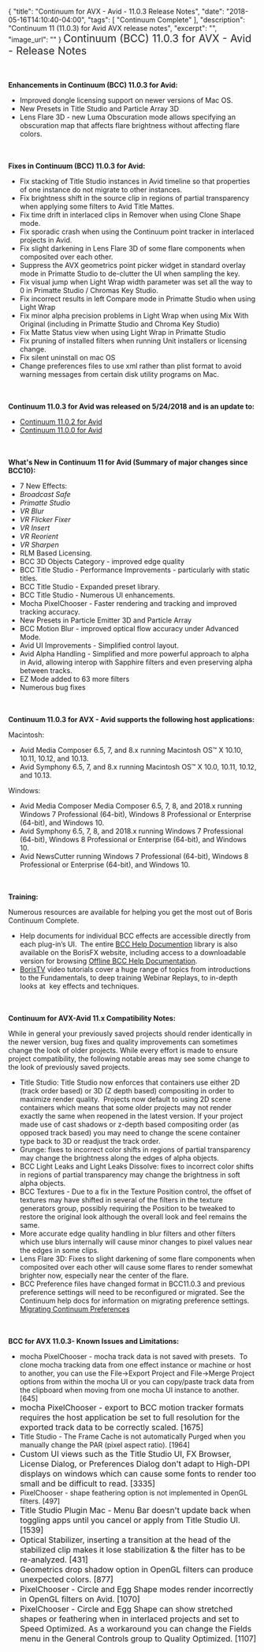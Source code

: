 {
  "title": "Continuum for AVX - Avid - 11.0.3 Release Notes",
  "date": "2018-05-16T14:10:40-04:00",
  "tags": [
    "Continuum Complete"
  ],
  "description": "Continuum 11 (11.0.3) for Avid AVX release notes",
  "excerpt": "",
  "image_url": ""
}
<span style="color: rgb(40, 40, 40); font-size: 1.5em; word-spacing: 0.5px;">Continuum (BCC) 11.0.3 for AVX - Avid - Release Notes</span>

<span style="font-size: 1rem;"> </span>

**Enhancements in Continuum (BCC) 11.0.3 for Avid:**

* Improved dongle licensing support on newer versions of Mac OS.
* New Presets in Title Studio and Particle Array 3D
* Lens Flare 3D - new Luma Obscuration mode allows specifying an obscuration map that affects flare brightness without affecting flare colors.

<span style="font-size: 1rem;"> </span>

**Fixes in Continuum (BCC) 11.0.3 for Avid:**

* Fix stacking of Title Studio instances in Avid timeline so that properties of one instance do not migrate to other instances.
* Fix brightness shift in the source clip in regions of partial transparency when applying some filters to Avid Title Mattes.
* Fix time drift in interlaced clips in Remover when using Clone Shape mode.
* Fix sporadic crash when using the Continuum point tracker in interlaced projects in Avid.
* Fix slight darkening in Lens Flare 3D of some flare components when composited over each other.
* Suppress the AVX geometrics point picker widget in standard overlay mode in Primatte Studio to de-clutter the UI when sampling the key.
* Fix visual jump when Light Wrap width parameter was set all the way to 0 in Primatte Studio / Chromas Key Studio.
* Fix incorrect results in left Compare mode in Primatte Studio when using Light Wrap
* Fix minor alpha precision problems in Light Wrap when using Mix With Original (including in Primatte Studio and Chroma Key Studio)
* Fix Matte Status view when using Light Wrap in Primatte Studio
* Fix pruning of installed filters when running Unit installers or licensing change.
* Fix silent uninstall on mac OS
* Change preferences files to use xml rather than plist format to avoid warning messages from certain disk utility programs on Mac.

<span style="font-size: 1rem;"> </span>

**Continuum 11.0.3 for Avid was released on 5/24/2018 and is an update to:**

* [Continuum 11.0.2 for Avid](/release-notes/continuum-for-avx---avid---11.0.2-release-notes/ "Continuum 11.0.2 for AVX - Avid")
* [Continuum 11.0.0 for Avid](/release-notes/continuum-for-avx-avid-11-0-0-release-notes/ "Continuum 11.0.0 for AVX - Avid")

<span style="font-size: 1rem;"> </span>

**What's New in Continuum 11 for Avid (Summary of major changes since BCC10):**

* 7 New Effects:
* _Broadcast Safe_
* _Primatte Studio_
* _VR Blur_
* _VR Flicker Fixer_
* _VR Insert_
* _VR Reorient_
* _VR Sharpen_
* RLM Based Licensing.
* BCC 3D Objects Category - improved edge quality
* BCC Title Studio - Performance Improvements - particularly with static titles.
* BCC Title Studio - Expanded preset library.
* BCC Title Studio - Numerous UI enhancements.
* Mocha PixelChooser - Faster rendering and tracking and improved tracking accuracy.
* New Presets in Particle Emitter 3D and Particle Array
* BCC Motion Blur - improved optical flow accuracy under Advanced Mode.
* Avid UI Improvements - Simplified control layout.
* Avid Alpha Handling - Simplified and more powerful approach to alpha in Avid, allowing interop with Sapphire filters and even preserving alpha between tracks.
* EZ Mode added to 63 more filters
* Numerous bug fixes

<span style="font-size: 1rem;"> </span>

**Continuum 11.0.3 for AVX - Avid supports the following host applications:**

Macintosh:

* Avid Media Composer 6.5, 7, and 8.x  running Macintosh OS™ X 10.10, 10.11, 10.12, and 10.13.
* Avid Symphony 6.5, 7, and 8.x running Macintosh OS™ X 10.0, 10.11, 10.12, and 10.13.

Windows:

* Avid Media Composer Media Composer 6.5, 7, 8, and 2018.x running Windows 7 Professional (64-bit), Windows 8 Professional or Enterprise (64-bit), and Windows 10.
* Avid Symphony 6.5, 7, 8, and 2018.x running Windows 7 Professional (64-bit), Windows 8 Professional or Enterprise (64-bit), and Windows 10.
* Avid NewsCutter running Windows 7 Professional (64-bit), Windows 8 Professional or Enterprise (64-bit), and Windows 10.

<span style="font-size: 1rem;"> </span>

**Training:**

Numerous resources are available for helping you get the most out of Boris Continuum Complete.

* Help documents for individual BCC effects are accessible directly from each plug-in’s UI.  The entire [BCC Help Documention](/documentation/continuum/bcc-user-guide/ "BCC Help Documentation") library is also available on the BorisFX website, including access to a downloadable version for browsing [Offline BCC Help Documentation](https://cdn.borisfx.com/borisfx/store/BCC10Documentation.zip "Offline Downloadable BCC Help Documentation").
* [BorisTV](/videos/) video tutorials cover a huge range of topics from introductions to the Fundamentals, to deep training Webinar Replays, to in-depth looks at  key effects and techniques.

<span style="font-size: 1rem;"> </span>

**Continuum for AVX-Avid 11.x Compatibility Notes:**

While in general your previously saved projects should render identically in the newer version, bug fixes and quality improvements can sometimes change the look of older projects. While every effort is made to ensure project compatibility, the following notable areas may see some change to the look of previously saved projects.

* Title Studio: Title Studio now enforces that containers use either 2D (track order based) or 3D (Z depth based) compositing in order to maximize render quality.  Projects now default to using 2D scene containers which means that some older projects may not render exactly the same when reopened in the latest version.  If your project made use of cast shadows or z-depth based compositing order (as opposed track based) you may need to change the scene container type back to 3D or readjust the track order.
* Grunge:  fixes to incorrect color shifts in regions of partial transparency may change the brightness along the edges of alpha objects.
* BCC Light Leaks and Light Leaks Dissolve: fixes to incorrect color shifts in regions of partial transparency may change the brightness in soft alpha objects.
* BCC Textures - Due to a fix in the Texture Position control, the offset of textures may have shifted in several of the filters in the texture generators group, possibly requiring the Position to be tweaked to restore the original look although the overall look and feel remains the same.
* More accurate edge quality handling in blur filters and other filters which use blurs internally will cause minor changes to pixel values near the edges in some clips.
* Lens Flare 3D:  Fixes to slight darkening of some flare components when composited over each other will cause some flares to render somewhat brighter now, especially near the center of the flare.
* BCC Preference files have changed format in BCC11.0.3 and previous preference settings will need to be reconfigured or migrated.  See the Continuum help docs for information on migrating preference settings. [Migrating Continuum Preferences](/documentation/continuum/bcc-preferences/ "Migrating Continuum Preferences")

<span style="font-size: 1rem;"> </span>

**BCC for AVX 11.0.3- Known Issues and Limitations:**

* mocha PixelChooser - mocha track data is not saved with presets.  To clone mocha tracking data from one effect instance or machine or host to another, you can use the File->Export Project and File->Merge Project options from within the mocha UI or you can copy/paste track data from the clipboard when moving from one mocha UI instance to another. \[645\]
* <span style="font-size: 1rem;">mocha PixelChooser - export to BCC motion tracker formats requires the host application be set to full resolution for the exported track data to be correctly scaled. \[1675\]</span>
* Title Studio - The Frame Cache is not automatically Purged when you manually change the PAR (pixel aspect ratio). \[1964\]
* <span style="font-size: 1rem;">Custom UI views such as the Title Studio UI, FX Browser, License Dialog, or Preferences Dialog don't adapt to High-DPI displays on windows which can cause some fonts to render too small and be difficult to read. \[3335\]</span>
* PixelChooser - shape feathering option is not implemented in OpenGL filters. \[497\]
* <span style="font-size: 1rem;">Title Studio Plugin Mac - Menu Bar doesn't update back when toggling apps until you cancel or apply from Title Studio UI. \[1539\]</span>
* <span style="font-size: 1rem;">Optical Stabilizer, inserting a transition at the head of the stabilized clip makes it lose stabilization & the filter has to be re-analyzed. \[431\]</span>
* <span style="font-size: 1rem;">Geometrics drop shadow option in OpenGL filters can produce unexpected colors. \[877\]</span>
* <span style="font-size: 1rem;">PixelChooser - Circle and Egg Shape modes render incorrectly in OpenGL filters on Avid. \[1070\]</span>
* <span style="font-size: 1rem;">PixelChooser - Circle and Egg Shape can show stretched shapes or feathering when in interlaced projects and set to Speed Optimized. As a workaround you can change the Fields menu in the General Controls group to Quality Optimized. \[1107\]</span>

<div id="ext-gen9245"> </div>
